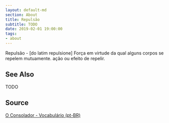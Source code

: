 ```yaml
---
layout: default-md
section: About
title: Repulsão
subtitle: TODO
date: 2019-02-01 19:00:00
tags:
- about
---
```


Repulsão - [do latim repulsione] Força em virtude da qual alguns corpos se repelem mutuamente. ação ou efeito de repelir. 

## See Also
TODO

## Source
[O Consolador - Vocabulário (pt-BR)](http://www.oconsolador.com.br/linkfixo/vocabulario/principal.html)
